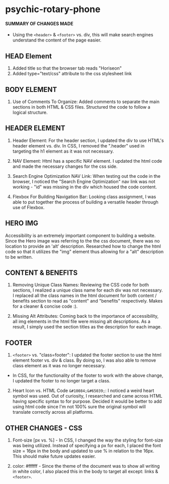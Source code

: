# psychic-rotary-phone

#### SUMMARY OF CHANGES MADE

- Using the `<header>` & `<footer>` vs. div, this will make search engines understand the content of the page easier.

## HEAD Element

1. Added title so that the browser tab reads "Horiseon"
2. Added type="text/css" attribute to the css stylesheet link

## BODY ELEMENT

1. Use of Comments To Organize: Added comments to separate the main sections in both HTML & CSS files. Structured the code to follow a logical structure.

## HEADER ELEMENT

1. Header Element: For the header section, I updated the div to use HTML's header element vs. div. In CSS, I removed the ".header" used in targeting the h1 element as it was not necessary.

2. NAV Element: Html has a specific NAV element. I updated the html code and made the necessary changes for the css side.

3. Search Engine Optimization NAV Link: When testing out the code in the browser, I noticed the "Search Engine Optimization" nav link was not working - "id" was missing in the div which housed the code content.

4. Flexbox For Building Navigation Bar: Looking class assignment, I was able to put together the process of building a versatile header through use of Flexbox.

## HERO IMG

Accessibility is an extremely important component to building a website. Since the Hero image was referring to the the css document, there was no location to provide an 'alt' description. Researched how to change the html code so that it utilizes the "img" element thus allowing for a "alt" description to be written.

## CONTENT & BENEFITS

1. Removing Unique Class Names: Reviewing the CSS code for both sections, I realized a unique class name for each div was not necessary. I replaced all the class names in the html document for both content / benefits section to read as "content" and "benefits" respectively. Makes for a cleaner & concise code :).

2. Missing Alt Attributes: Coming back to the importance of accessibility, all img elements in the html file were missing alt descriptions. As a result, I simply used the section titles as the description for each image.

## FOOTER

1. `<footer>` vs. "class=footer": I updated the footer section to use the html element footer vs. div & class. By doing so, I was also able to remove class element as it was no longer necessary.

- In CSS, for the functionality of the footer to work with the above change, I updated the footer to no longer target a class.

2. Heart Icon vs. HTML Code `&#10084;&#65039;`: I noticed a weird heart symbol was used. Out of curiosity, I researched and came across HTML having specific syntax to for purpose. Decided it would be better to add using html code since I'm not 100% sure the original symbol will translate correctly across all platforms.

## OTHER CHANGES - CSS

1. Font-size [px vs. %] - In CSS, I changed the way the styling for font-size was being utilized. Instead of specifying a px for each, I placed the font size = 16px in the body and updated to use % in relation to the 16px. This should make future updates easier.

2. color: #ffffff - Since the theme of the document was to show all writing in white color, I also placed this in the body to target all except: <a> links & `<footer>`.
